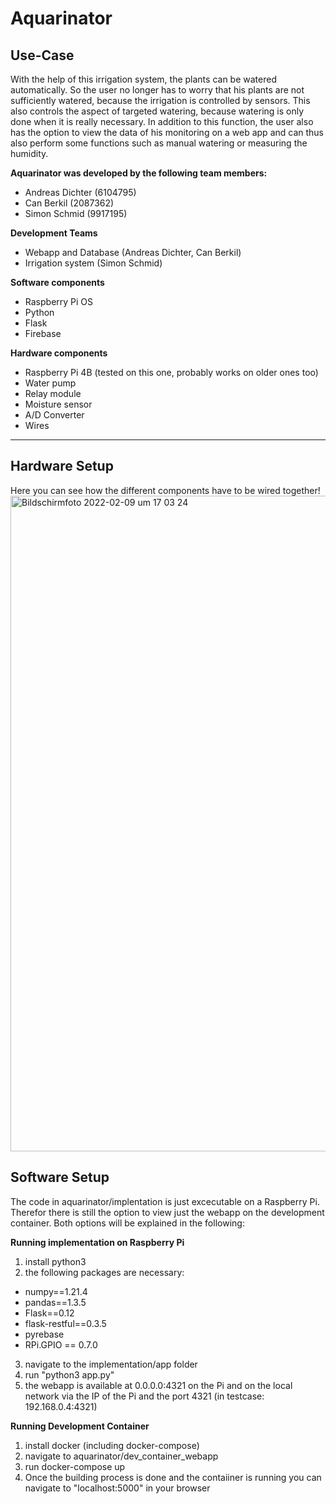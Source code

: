 # Aquarinator

## Use-Case
With the help of this irrigation system, the plants can be watered automatically. So the user no longer has to worry that his plants are not sufficiently watered, because the irrigation is controlled by sensors. This also controls the aspect of targeted watering, because watering is only done when it is really necessary. In addition to this function, the user also has the option to view the data of his monitoring on a web app and can thus also perform some functions such as manual watering or measuring the humidity.

**Aquarinator was developed by the following team members:**
- Andreas Dichter (6104795)
- Can Berkil (2087362)
- Simon Schmid (9917195)

**Development Teams**
- Webapp and Database (Andreas Dichter, Can Berkil)
- Irrigation system (Simon Schmid)

**Software components**
- Raspberry Pi OS
- Python
- Flask
- Firebase

**Hardware components**
- Raspberry Pi 4B (tested on this one, probably works on older ones too)
- Water pump
- Relay module
- Moisture sensor
- A/D Converter
- Wires

** **
## Hardware Setup
Here you can see how the different components have to be wired together! 
<img width="1049" alt="Bildschirmfoto 2022-02-09 um 17 03 24" src="https://user-images.githubusercontent.com/61969721/153240309-14dfd319-495d-465a-b8f8-ecee8bad288a.png">

## Software Setup
The code in aquarinator/implentation is just excecutable on a Raspberry Pi. Therefor there is still the option to view just the webapp on the development container. Both options will be explained in the following:


**Running implementation on Raspberry Pi**
1. install python3
2. the following packages are necessary:
- numpy==1.21.4
- pandas==1.3.5
- Flask==0.12
- flask-restful==0.3.5
- pyrebase
- RPi.GPIO == 0.7.0
3. navigate to the implementation/app folder
4. run "python3 app.py"
5. the webapp is available at 0.0.0.0:4321 on the Pi and on the local network via the IP of the Pi and the port 4321 (in testcase: 192.168.0.4:4321)

**Running Development Container**
1. install docker (including docker-compose)
2. navigate to aquarinator/dev_container_webapp
3. run docker-compose up
4. Once the building process is done and the contaiiner is running you can navigate to "localhost:5000" in your browser
